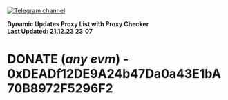 [![Telegram channel](https://img.shields.io/endpoint?url=https://runkit.io/damiankrawczyk/telegram-badge/branches/master?url=https://t.me/n4z4v0d)](https://t.me/n4z4v0d) 

**Dynamic Updates Proxy List with Proxy Checker**  
**Last Updated: 21.12.23 23:07**

# DONATE (_any evm_) - 0xDEADf12DE9A24b47Da0a43E1bA70B8972F5296F2
